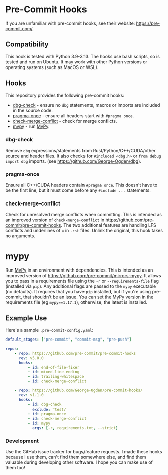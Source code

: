 # Pre-Commit Hooks

If you are unfamiliar with pre-commit hooks, see their website: https://pre-commit.com/.

## Compatibility

This hook is tested with Python 3.9-3.13.
The hooks use bash scripts, so is tested and run on Ubuntu.
It may work with other Python versions or operating systems (such as MacOS or WSL).

## Hooks

This repository provides the following pre-commit hooks:

-   [dbg-check](#dbg-check) - ensure no `dbg` statements, macros or imports are included in the source code.
-   [pragma-once](#pragma-once) - ensure all headers start with `#pragma once`.
-   [check-merge-conflict](#check-merge-conflict) - check for merge conflicts.
-   [mypy](#mypy) - run [MyPy](#https://github.com/python/mypy).

### dbg-check

Remove `dbg` expressions/statements from Rust/Python/C++/CUDA/other source and header files.
It also checks for `#included <dbg.h>` or `from debug import dbg` imports. (see https://github.com/George-Ogden/dbg).

### pragma-once

Ensure all C++/CUDA headers contain `#pragma once`.
This doesn't have to be the first line, but it must come before any `#include ...` statements.

### check-merge-conflict

Check for unresolved merge conflicts when committing.
This is intended as an improved version of `check-merge-conflict` in https://github.com/pre-commit/pre-commit-hooks.
The two additional features are handling LFS conflicts and underlines of `=` in `.rst` files.
Unlink the original, this hook takes no arguments.

# mypy

Run [MyPy](#https://github.com/python/mypy) in an environment with dependencies.
This is intended as an improved version of https://github.com/pre-commit/mirrors-mypy.
It allows you to pass in a requirements file using the `-r` or `--requirements-file` flag (installed via `pip`). Any additional flags are passed to the `mypy` executable (no defaults).
It requires that you have `pip` installed, but if you're using pre-commit, that shouldn't be an issue.
You can set the MyPy version in the requirements file (eg `mypy==1.17.1`), otherwise, the latest is installed.

## Example Use

Here's a sample `.pre-commit-config.yaml`:

```yaml
default_stages: ["pre-commit", "commit-msg", "pre-push"]

repos:
    - repo: https://github.com/pre-commit/pre-commit-hooks
      rev: v5.0.0
      hooks:
          - id: end-of-file-fixer
          - id: mixed-line-ending
          - id: trailing-whitespace
          - id: check-merge-conflict

    - repo: https://github.com/George-Ogden/pre-commit-hooks/
      rev: v1.1.0
      hooks:
          - id: dbg-check
            exclude: ^test/
          - id: pragma-once
          - id: check-merge-conflict
          - id: mypy
            args: [-r, requirements.txt, --strict]
```

### Development

Use the GitHub issue tracker for bugs/feature requests.
I made these hooks because I use them, can't find them somewhere else, and find them valuable during developing other software.
I hope you can make use of them too!
